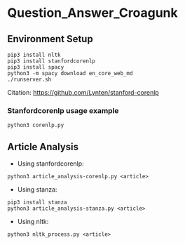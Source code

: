 # Question_Answer_Croagunk

## Environment Setup
```
pip3 install nltk
pip3 install stanfordcorenlp   
pip3 install spacy
python3 -m spacy download en_core_web_md
./runserver.sh
```   

Citation: https://github.com/Lynten/stanford-corenlp

### Stanfordcorenlp usage example
`python3 corenlp.py`

## Article Analysis
- Using stanfordcorenlp:
```
python3 article_analysis-corenlp.py <article>
```
- Using stanza: 
```
pip3 install stanza
python3 article_analysis-stanza.py <article>
```
- Using nltk:
```
python3 nltk_process.py <article>
```
